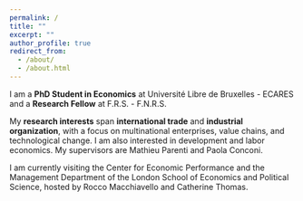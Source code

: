 ```yaml
---
permalink: /
title: ""
excerpt: ""
author_profile: true
redirect_from: 
  - /about/
  - /about.html
---
```


I am a **PhD Student in Economics** at <a href="https://ecares.ulb.be/" style="text-decoration: none" target="_blank">Université Libre de Bruxelles - ECARES</a> and a **Research Fellow** at <a href="https://www.frs-fnrs.be/en/" style="text-decoration: none" target="_blank">F.R.S. - F.N.R.S.</a> 

My **research interests** span **international trade** and **industrial organization**, with a focus on multinational enterprises, value chains, and technological change. I am also interested in development and labor economics.  My supervisors are <a href="http://mathieuparenti.weebly.com/" style="text-decoration: none" target="_blank">Mathieu Parenti</a> and <a href="https://sites.google.com/view/paola-conconi-website/" style="text-decoration: none" target="_blank">Paola Conconi</a>.


I am currently visiting the <a href="https://cep.lse.ac.uk/" style="text-decoration: none" target="_blank">Center for Economic Performance</a> and the <a href="https://www.lse.ac.uk/management" style="text-decoration: none" target="_blank">Management Department</a> of the <a href="https://lse.ac.uk/" style="text-decoration: none" target="_blank">London School of Economics and Political Science</a>, hosted by <a href="https://sites.google.com/site/roccomacchiavello/" style="text-decoration: none" target="_blank">Rocco Macchiavello</a> and <a href="https://www.lse.ac.uk/management/people/academic-staff/cthomas" style="text-decoration: none" target="_blank">Catherine Thomas</a>.


